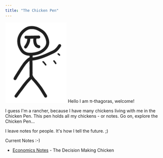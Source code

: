 ```yaml
---
title: "The Chicken Pen"
---
```

![Waving_Pi](assets/Waving_Pi.png)
Hello I am π-thagoras, welcome!

I guess I'm a rancher, because I have many chickens living with me in the Chicken Pen. This pen holds all my chickens - or notes. Go on, explore the Chicken Pen...

I leave notes for people. It's how I tell the future. ;)

Current Notes :-)
- [Economics Notes](Economics-Notes.md) - The Decision Making Chicken

